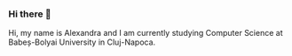 ### Hi there 👋
Hi, my name is Alexandra and I am currently studying Computer Science at Babeș-Bolyai University in Cluj-Napoca.



<!--
**Alexandra7a/Alexandra7a** is a ✨ _special_ ✨ repository because its `README.md` (this file) appears on your GitHub profile.
### My personal projects
Here are some ideas to get you started:

- 🔭 I’m currently working on a my version YouTube clone. The UI is 
- 📫 How to reach me:
